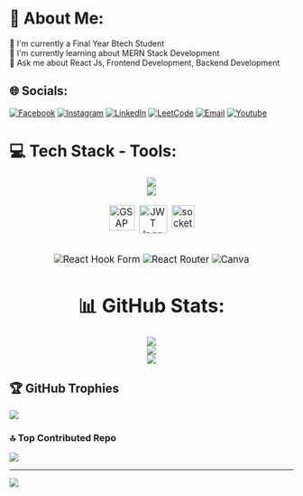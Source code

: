 # 💫 About Me:
🔭 I'm currently a Final Year Btech Student<br>🌱 I'm currently learning about MERN Stack Development<br>👯 Ask me about React Js, Frontend Development, Backend Development

## 🌐 Socials:

[![Facebook](https://img.shields.io/badge/Facebook-%231877F2.svg?logo=Facebook&logoColor=white)](https://www.facebook.com/avijit.hira.332/) [![Instagram](https://img.shields.io/badge/Instagram-%23E4405F.svg?logo=Instagram&logoColor=white)](https://www.instagram.com/avijit.hira.332) [![LinkedIn](https://img.shields.io/badge/LinkedIn-%230077B5.svg?logo=linkedin&logoColor=white)](https://www.linkedin.com/in/avijit-hira-819a99258/) [![LeetCode](https://img.shields.io/badge/LeetCode-%23FFA116.svg?logo=LeetCode&logoColor=white)](https://leetcode.com/Avijit_Hira/) [![Email](https://img.shields.io/badge/Email-%23D14836.svg?logo=Gmail&logoColor=white)](mailto:avijithira55@gmail.com) [![Youtube](https://img.shields.io/badge/Youtube-%23E4405F.svg?logo=Youtube&logoColor=white)](https://www.youtube.com/@DevWaveDiaries)

# 💻 Tech Stack - Tools:

<div align="center">
    <img src="https://skillicons.dev/icons?i=react,mongodb,nodejs,expressjs,html,css,javascript,tailwindcss,firebase,nextjs" /><br>
    <img src="https://skillicons.dev/icons?i=c,cpp,python,bootstrap,vscode,git,github,redux,figma" /><br>
</div><br>

<div align="center" style="font-size: larger;">

<div style="display: flex; gap: 8px; justify-content: center">
<img src="https://cdnlogo.com/logos/g/31/gsap-greensock.svg" height="45" alt="GSAP logo" />

<img src="https://www.cdnlogo.com/logos/j/1/jwt-io-json-web-token.svg" height="50" alt="JWT logo" />

<img src="https://upload.wikimedia.org/wikipedia/commons/thumb/9/96/Socket-io.svg/900px-Socket-io.svg.png?20200308235956" height="40" alt="socketio logo" />
</div><br>

<div>

![React Hook Form](https://img.shields.io/badge/React%20Hook%20Form-%23EC5990.svg?style=for-the-badge&logo=reacthookform&logoColor=white) ![React Router](https://img.shields.io/badge/React_Router-CA4245?style=for-the-badge&logo=react-router&logoColor=white) ![Canva](https://img.shields.io/badge/Canva-%2300C4CC.svg?style=for-the-badge&logo=Canva&logoColor=white)

</div>

# 📊 GitHub Stats:
![](https://github-readme-stats.vercel.app/api?username=Avijit200318&theme=dark&hide_border=false&include_all_commits=false&count_private=true)<br/>
![](https://github-readme-streak-stats.herokuapp.com/?user=Avijit200318&theme=dark&hide_border=false)<br/>
![](https://github-readme-stats.vercel.app/api/top-langs/?username=Avijit200318&theme=dark&hide_border=false&include_all_commits=false&count_private=true&layout=compact)
</div>

## 🏆 GitHub Trophies
![](https://github-profile-trophy.vercel.app/?username=Avijit200318&theme=radical&no-frame=false&no-bg=true&margin-w=4)

### 🔝 Top Contributed Repo
![](https://github-contributor-stats.vercel.app/api?username=Avijit200318&limit=5&theme=dark&combine_all_yearly_contributions=true)

---
[![](https://visitcount.itsvg.in/api?id=Avijit200318&icon=0&color=0)](https://visitcount.itsvg.in)
